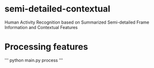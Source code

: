 # semi-detailed-contextual
Human Activity Recognition based on Summarized Semi-detailed Frame Information and Contextual Features

# Processing features
'''
python main.py process
'''
